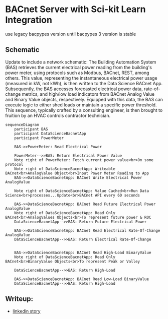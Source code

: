 # BACnet Server with Sci-kit Learn Integration

use legacy bacpypes version until bacpypes 3 version is stable

## Schematic

Update to include a network schematic:
The Building Automation System (BAS) retrieves the current electrical power reading from the building's power meter, using protocols such as Modbus, BACnet, REST, among others. This value, representing the instantaneous electrical power usage (measured in kW, not kWh), is then written to the Data Science BACnet App. Subsequently, the BAS accesses forecasted electrical power data, rate-of-change metrics, and high/low load indicators from BACnet Analog Value and Binary Value objects, respectively. Equipped with this data, the BAS can execute logic to either shed loads or maintain a specific power threshold. This sequence, typically crafted by a consulting engineer, is then brought to fruition by an HVAC controls contractor technician.

```mermaid
sequenceDiagram
    participant BAS
    participant DataScienceBacnetApp
    participant PowerMeter
    
    BAS->>PowerMeter: Read Electrical Power

    PowerMeter-->>BAS: Return Electrical Power Value
    Note right of PowerMeter: Fetch current power value<br>On some protocol
    Note right of DataScienceBacnetApp: Writeable BACnet<br>AnalogValue Object<br>Input Power Meter Reading to App
    BAS->>DataScienceBacnetApp: BACnet Write Electrical Power AnalogValue

    Note right of DataScienceBacnetApp: Value Cached<br>Run Data Science<br>processes...Update<br>BACnet API every 60 seconds

    BAS->>DataScienceBacnetApp: BACnet Read Future Electrical Power AnalogValue
    Note right of DataScienceBacnetApp: Read Only BACnet<br>AnalogValues Objects<br>To represent future power & ROC
    DataScienceBacnetApp-->>BAS: Return Future Electrical Power

    BAS->>DataScienceBacnetApp: BACnet Read Electrical Rate-Of-Change AnalogValue
    DataScienceBacnetApp-->>BAS: Return Electrical Rate-Of-Change


    BAS->>DataScienceBacnetApp: BACnet Read High-Load BinaryValue
    Note right of DataScienceBacnetApp: Read Only BACnet<br>BinaryValue Objects<br>To represent Peak or Valley

    DataScienceBacnetApp-->>BAS: Return High-Load

    BAS->>DataScienceBacnetApp: BACnet Read Low-Load BinaryValue
    DataScienceBacnetApp-->>BAS: Return High-Load
```

## Writeup:

* [linkedin story](https://www.linkedin.com/pulse/bacnet-data-science-app-grafana-ben-bartling%3FtrackingId=LLsyrLv8yC6I4n7lqYF42w%253D%253D/?trackingId=LLsyrLv8yC6I4n7lqYF42w%3D%3D)